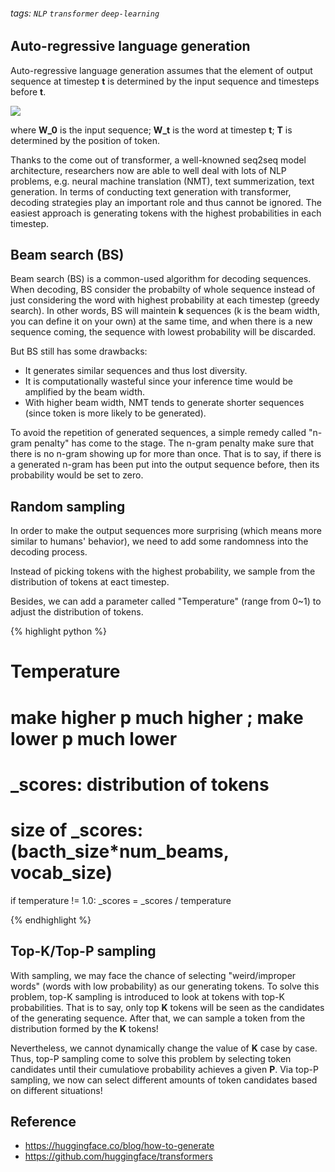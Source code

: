 ###### tags: `NLP`  `transformer` `deep-learning` 
## Auto-regressive language generation
Auto-regressive language generation assumes that the element  of output sequence at timestep **t** is determined by the input sequence and timesteps before **t**.

![](https://i.imgur.com/JKrMxhT.png)

where **W_0** is the input sequence; **W_t** is the word at timestep **t**; **T** is determined by the position of <EOS> token.


Thanks to the come out of transformer, a well-knowned seq2seq model architecture, researchers now are able to well deal with lots of NLP problems, e.g. neural machine translation (NMT), text summerization, text generation. In terms of conducting text generation with transformer, decoding strategies play an important role and thus cannot be ignored. The easiest approach is generating tokens with the highest probabilities in each timestep.

## Beam search (BS)

Beam search (BS) is a common-used algorithm for decoding sequences. When decoding, BS consider the probabilty of whole sequence instead of just considering the word with highest probability at each timestep (greedy search). In other words, BS will maintein **k** sequences (k is the beam width, you can define it on your own) at the same time, and when there is a new sequence coming, the sequence with lowest probability will be discarded.

But BS still has some drawbacks:
- It generates similar sequences and thus lost diversity.
- It is computationally wasteful since your inference time would be amplified by the beam width.
- With higher beam width, NMT tends to generate shorter sequences (since <EOS> token is more likely to be generated).

To avoid the repetition of generated sequences, a simple remedy called "n-gram penalty" has come to the stage. The n-gram penalty make sure that there is no n-gram showing up for more than once. That is to say, if there is a generated n-gram has been put into the output sequence before, then its probability would be set to zero.

## Random sampling
In order to make the output sequences more surprising (which means more similar to humans' behavior), we need to add some randomness into the decoding process.

Instead of picking tokens with the highest probability, we sample from the distribution of tokens at eact timestep.

Besides, we can add a parameter called "Temperature" (range from 0~1) to adjust the distribution of tokens.

{% highlight python %}

# Temperature
# make higher p much higher ; make lower p much lower
# _scores: distribution of tokens
# size of _scores: (bacth_size*num_beams, vocab_size)

if temperature != 1.0:
    _scores = _scores / temperature

{% endhighlight %}

## Top-K/Top-P sampling


With sampling, we may face the chance of selecting "weird/improper words" (words with low probability) as our generating tokens. To solve this problem, top-K sampling is introduced to look at tokens with top-K probabilities. That is to say, only top **K** tokens will be seen as the candidates of the generating sequence. After that, we can sample a token from the distribution formed by the **K** tokens!

Nevertheless, we cannot dynamically change the value of **K** case by case. Thus, top-P sampling come to solve this problem by selecting token candidates until their cumulatiove probability achieves a given **P**. Via top-P sampling, we now can select different amounts of token candidates based on different situations!



## Reference
- https://huggingface.co/blog/how-to-generate
- https://github.com/huggingface/transformers

